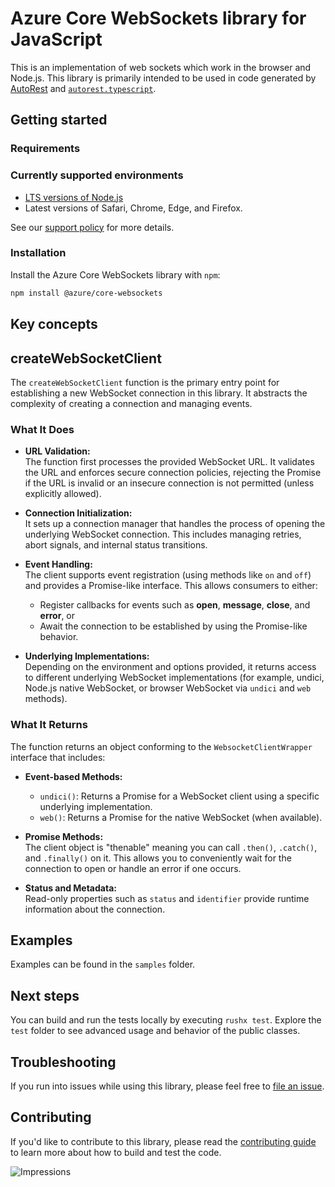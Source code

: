 # Azure Core WebSockets library for JavaScript

This is an implementation of web sockets which work in the browser and Node.js. This library is primarily intended to be used in code generated by [AutoRest](https://github.com/Azure/Autorest) and [`autorest.typescript`](https://github.com/Azure/autorest.typescript).

## Getting started

### Requirements

### Currently supported environments

- [LTS versions of Node.js](https://github.com/nodejs/release#release-schedule)
- Latest versions of Safari, Chrome, Edge, and Firefox.

See our [support policy](https://github.com/Azure/azure-sdk-for-js/blob/main/SUPPORT.md) for more details.

### Installation


Install the Azure Core WebSockets library with `npm`:

```bash
npm install @azure/core-websockets
```

## Key concepts

## createWebSocketClient

The `createWebSocketClient` function is the primary entry point for establishing a new WebSocket connection in this library. It abstracts the complexity of creating a connection and managing events.

### What It Does

- **URL Validation:**  
  The function first processes the provided WebSocket URL. It validates the URL and enforces secure connection policies, rejecting the Promise if the URL is invalid or an insecure connection is not permitted (unless explicitly allowed).

- **Connection Initialization:**  
  It sets up a connection manager that handles the process of opening the underlying WebSocket connection. This includes managing retries, abort signals, and internal status transitions.

- **Event Handling:**  
  The client supports event registration (using methods like `on` and `off`) and provides a Promise-like interface. This allows consumers to either:

  - Register callbacks for events such as **open**, **message**, **close**, and **error**, or  
  - Await the connection to be established by using the Promise-like behavior.

- **Underlying Implementations:**  
  Depending on the environment and options provided, it returns access to different underlying WebSocket implementations (for example, undici, Node.js native WebSocket, or browser WebSocket via `undici` and `web` methods).

### What It Returns

The function returns an object conforming to the `WebsocketClientWrapper` interface that includes:

- **Event-based Methods:**  
  - `undici()`: Returns a Promise for a WebSocket client using a specific underlying implementation.
  - `web()`: Returns a Promise for the native WebSocket (when available).

- **Promise Methods:**  
  The client object is "thenable" meaning you can call `.then()`, `.catch()`, and `.finally()` on it. This allows you to conveniently wait for the connection to open or handle an error if one occurs.

- **Status and Metadata:**  
  Read-only properties such as `status` and `identifier` provide runtime information about the connection.

## Examples

Examples can be found in the `samples` folder.

## Next steps

You can build and run the tests locally by executing `rushx test`. Explore the `test` folder to see advanced usage and behavior of the public classes.

## Troubleshooting

If you run into issues while using this library, please feel free to [file an issue](https://github.com/Azure/azure-sdk-for-js/issues/new).

## Contributing

If you'd like to contribute to this library, please read the [contributing guide](https://github.com/Azure/azure-sdk-for-js/blob/main/CONTRIBUTING.md) to learn more about how to build and test the code.

![Impressions](https://azure-sdk-impressions.azurewebsites.net/api/impressions/azure-sdk-for-js%2Fsdk%2Fcore%2Fcore-rest-pipeline%2FREADME.png)
